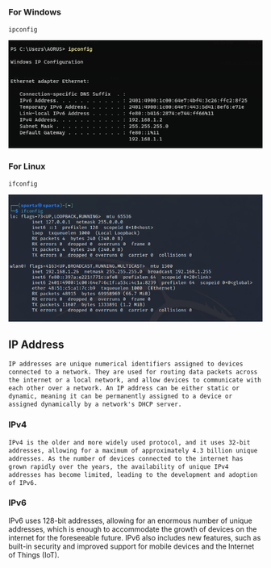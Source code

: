 ### For Windows

```
ipconfig
```

![Alt text](Photos/Screenshot%202023-04-28%20120856.png)

### For Linux

```
ifconfig
```

![Alt text](Photos/2023-04-28_12-02.png)

## IP Address

    IP addresses are unique numerical identifiers assigned to devices connected to a network. They are used for routing data packets across the internet or a local network, and allow devices to communicate with each other over a network. An IP address can be either static or dynamic, meaning it can be permanently assigned to a device or assigned dynamically by a network's DHCP server.

### IPv4

    IPv4 is the older and more widely used protocol, and it uses 32-bit addresses, allowing for a maximum of approximately 4.3 billion unique addresses. As the number of devices connected to the internet has grown rapidly over the years, the availability of unique IPv4 addresses has become limited, leading to the development and adoption of IPv6.

### IPv6

IPv6 uses 128-bit addresses, allowing for an enormous number of unique addresses, which is enough to accommodate the growth of devices on the internet for the foreseeable future. IPv6 also includes new features, such as built-in security and improved support for mobile devices and the Internet of Things (IoT).

